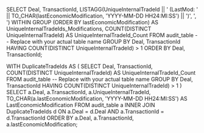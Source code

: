 
SELECT 
    Deal,
    TransactionId,
    LISTAGG(UniqueInternalTradeId || ' (LastMod: ' || TO_CHAR(lastEconomicModification, 'YYYY-MM-DD HH24:MI:SS') || ')', ', ') 
        WITHIN GROUP (ORDER BY lastEconomicModification) AS UniqueInternalTradeIds_Modifications,
    COUNT(DISTINCT UniqueInternalTradeId) AS UniqueInternalTradeId_Count
FROM 
    audit_table  -- Replace with your actual table name
GROUP BY 
    Deal,
    TransactionId
HAVING 
    COUNT(DISTINCT UniqueInternalTradeId) > 1
ORDER BY 
    Deal,
    TransactionId;


WITH DuplicateTradeIds AS (
    SELECT 
        Deal,
        TransactionId,
        COUNT(DISTINCT UniqueInternalTradeId) AS UniqueInternalTradeId_Count
    FROM 
        audit_table  -- Replace with your actual table name
    GROUP BY 
        Deal,
        TransactionId
    HAVING 
        COUNT(DISTINCT UniqueInternalTradeId) > 1
)
SELECT 
    a.Deal,
    a.TransactionId,
    a.UniqueInternalTradeId,
    TO_CHAR(a.lastEconomicModification, 'YYYY-MM-DD HH24:MI:SS') AS LastEconomicModification
FROM 
    audit_table a
INNER JOIN 
    DuplicateTradeIds d
ON 
    a.Deal = d.Deal AND 
    a.TransactionId = d.TransactionId
ORDER BY 
    a.Deal,
    a.TransactionId,
    a.lastEconomicModification;